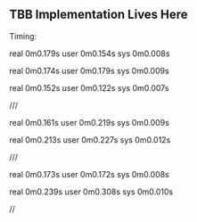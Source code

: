 ## TBB Implementation Lives Here

Timing:

real    0m0.179s
user    0m0.154s
sys     0m0.008s

real    0m0.174s
user    0m0.179s
sys     0m0.009s

real    0m0.152s
user    0m0.122s
sys     0m0.007s

///

real    0m0.161s
user    0m0.219s
sys     0m0.009s

real    0m0.213s
user    0m0.227s
sys     0m0.012s

///

real    0m0.173s
user    0m0.172s
sys     0m0.008s

real    0m0.239s
user    0m0.308s
sys     0m0.010s

//

